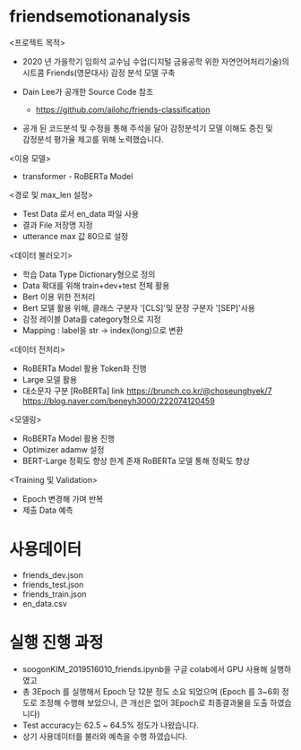 # friendsemotionanalysis


<프로젝트 목적>
 - 2020 년 가을학기 임희석 교수님 수업(디지털 금융공학 위한 자연언어처리기술)의
   시트콤 Friends(영문대사) 감정 분석 모델 구축

- Dain Lee가 공개한 Source Code 참조
  - https://github.com/ailohc/friends-classification

- 공개 된 코드분석 및 수정을 통해 주석을 달아 감정분석기 모델 이해도 증진 및 <br>
  감정분석 평가율 제고를 위해 노력했습니다.
  
 <이용 모델>
 - transformer - RoBERTa Model
 
 <경로 및 max_len 설정>
 - Test Data 로서 en_data 파일 사용
 - 결과 File 저장명 지정
 - utterance max 값 80으로 설정

<데이터 불러오기>
 - 학습 Data Type Dictionary형으로 정의
 - Data 확대를 위해 train+dev+test 전체 활용
 - Bert 이용 위한 전처리
 - Bert 모델 활용 위해, 클래스 구분자 '[CLS]'및 문장 구분자 '[SEP]'사용
 - 감정 레이블 Data를 category형으로 지정
 - Mapping : label을 str -> index(long)으로 변환

<데이터 전처리>
 - RoBERTa Model 활용 Token화 진행
 - Large 모델 활용
 - 대소문자 구분
  [RoBERTa] link
  https://brunch.co.kr/@choseunghyek/7
  https://blog.naver.com/beneyh3000/222074120459

<모델링>
 - RoBERTa Model 활용 진행
 - Optimizer adamw 설정
 - BERT-Large 정확도 향상 한계 존재 RoBERTa 모델 통해 정확도 향상

<Training 및 Validation>
 - Epoch 변경해 가며 반복
 - 제출 Data 예측
 
 # 사용데이터
   - friends_dev.json
   - friends_test.json
   - friends_train.json
   - en_data.csv
  # 실행 진행 과정
   - soogonKIM_2019516010_friends.ipynb을 구글 colab에서 GPU 사용해 실행하였고
   - 총 3Epoch 를 실행해서 Epoch 당 12분 정도 소요 되었으며
     (Epoch 를 3~6회 정도로 조정해 수행해 보았으나, 큰 개선은 없어 3Epoch로 최종결과물을 도출 하였습니다)
   - Test accuracy는 62.5 ~ 64.5% 정도가 나왔습니다.
   - 상기 사용데이터를 불러와 예측을 수행 하였습니다.
 
